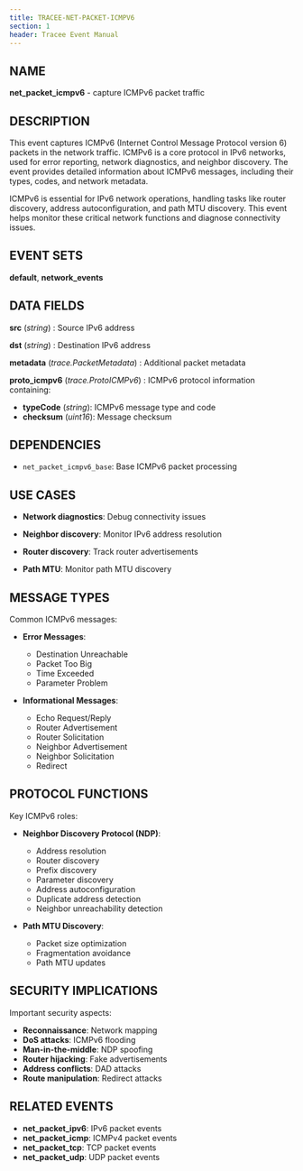 ```yaml
---
title: TRACEE-NET-PACKET-ICMPV6
section: 1
header: Tracee Event Manual
---
```


## NAME

**net_packet_icmpv6** - capture ICMPv6 packet traffic

## DESCRIPTION

This event captures ICMPv6 (Internet Control Message Protocol version 6) packets in the network traffic. ICMPv6 is a core protocol in IPv6 networks, used for error reporting, network diagnostics, and neighbor discovery. The event provides detailed information about ICMPv6 messages, including their types, codes, and network metadata.

ICMPv6 is essential for IPv6 network operations, handling tasks like router discovery, address autoconfiguration, and path MTU discovery. This event helps monitor these critical network functions and diagnose connectivity issues.

## EVENT SETS

**default**, **network_events**

## DATA FIELDS

**src** (*string*)
: Source IPv6 address

**dst** (*string*)
: Destination IPv6 address

**metadata** (*trace.PacketMetadata*)
: Additional packet metadata

**proto_icmpv6** (*trace.ProtoICMPv6*)
: ICMPv6 protocol information containing:
  - **typeCode** (*string*): ICMPv6 message type and code
  - **checksum** (*uint16*): Message checksum

## DEPENDENCIES

- `net_packet_icmpv6_base`: Base ICMPv6 packet processing

## USE CASES

- **Network diagnostics**: Debug connectivity issues

- **Neighbor discovery**: Monitor IPv6 address resolution

- **Router discovery**: Track router advertisements

- **Path MTU**: Monitor path MTU discovery

## MESSAGE TYPES

Common ICMPv6 messages:

- **Error Messages**:
  - Destination Unreachable
  - Packet Too Big
  - Time Exceeded
  - Parameter Problem

- **Informational Messages**:
  - Echo Request/Reply
  - Router Advertisement
  - Router Solicitation
  - Neighbor Advertisement
  - Neighbor Solicitation
  - Redirect

## PROTOCOL FUNCTIONS

Key ICMPv6 roles:

- **Neighbor Discovery Protocol (NDP)**:
  - Address resolution
  - Router discovery
  - Prefix discovery
  - Parameter discovery
  - Address autoconfiguration
  - Duplicate address detection
  - Neighbor unreachability detection

- **Path MTU Discovery**:
  - Packet size optimization
  - Fragmentation avoidance
  - Path MTU updates

## SECURITY IMPLICATIONS

Important security aspects:

- **Reconnaissance**: Network mapping
- **DoS attacks**: ICMPv6 flooding
- **Man-in-the-middle**: NDP spoofing
- **Router hijacking**: Fake advertisements
- **Address conflicts**: DAD attacks
- **Route manipulation**: Redirect attacks

## RELATED EVENTS

- **net_packet_ipv6**: IPv6 packet events
- **net_packet_icmp**: ICMPv4 packet events
- **net_packet_tcp**: TCP packet events
- **net_packet_udp**: UDP packet events
